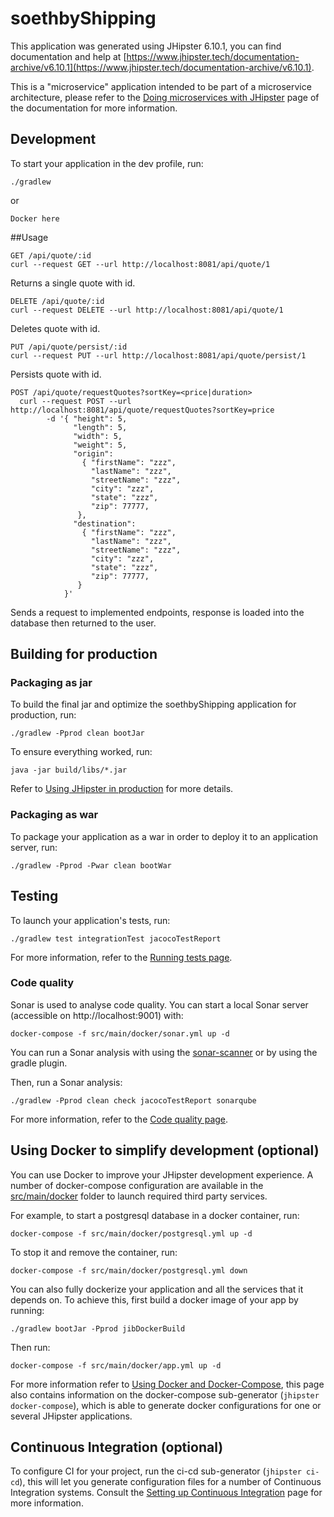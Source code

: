 # soethbyShipping

This application was generated using JHipster 6.10.1, you can find documentation and help at [https://www.jhipster.tech/documentation-archive/v6.10.1](https://www.jhipster.tech/documentation-archive/v6.10.1).

This is a "microservice" application intended to be part of a microservice architecture, please refer to the [Doing microservices with JHipster][] page of the documentation for more information.

## Development

To start your application in the dev profile, run:

```
./gradlew
```
or
```
Docker here
```

##Usage

```
GET /api/quote/:id
curl --request GET --url http://localhost:8081/api/quote/1
```
   Returns a single quote with id.
```
DELETE /api/quote/:id
curl --request DELETE --url http://localhost:8081/api/quote/1
```
   Deletes quote with id.
```
PUT /api/quote/persist/:id
curl --request PUT --url http://localhost:8081/api/quote/persist/1
```
   Persists quote with id.
```
POST /api/quote/requestQuotes?sortKey=<price|duration>
  curl --request POST --url http://localhost:8081/api/quote/requestQuotes?sortKey=price
        -d '{ "height": 5,
              "length": 5,
              "width": 5,
              "weight": 5,
              "origin": 
                { "firstName": "zzz",
                  "lastName": "zzz",
                  "streetName": "zzz",
                  "city": "zzz",
                  "state": "zzz",
                  "zip": 77777,
               },
              "destination": 
                { "firstName": "zzz",
                  "lastName": "zzz",
                  "streetName": "zzz",
                  "city": "zzz",
                  "state": "zzz",
                  "zip": 77777,
               }
            }'
```
   Sends a request to implemented endpoints, response is loaded into the database then returned to the user.
## Building for production

### Packaging as jar

To build the final jar and optimize the soethbyShipping application for production, run:

```
./gradlew -Pprod clean bootJar
```

To ensure everything worked, run:

```
java -jar build/libs/*.jar
```

Refer to [Using JHipster in production][] for more details.

### Packaging as war

To package your application as a war in order to deploy it to an application server, run:

```
./gradlew -Pprod -Pwar clean bootWar
```

## Testing

To launch your application's tests, run:

```
./gradlew test integrationTest jacocoTestReport
```

For more information, refer to the [Running tests page][].

### Code quality

Sonar is used to analyse code quality. You can start a local Sonar server (accessible on http://localhost:9001) with:

```
docker-compose -f src/main/docker/sonar.yml up -d
```

You can run a Sonar analysis with using the [sonar-scanner](https://docs.sonarqube.org/display/SCAN/Analyzing+with+SonarQube+Scanner) or by using the gradle plugin.

Then, run a Sonar analysis:

```
./gradlew -Pprod clean check jacocoTestReport sonarqube
```

For more information, refer to the [Code quality page][].

## Using Docker to simplify development (optional)

You can use Docker to improve your JHipster development experience. A number of docker-compose configuration are available in the [src/main/docker](src/main/docker) folder to launch required third party services.

For example, to start a postgresql database in a docker container, run:

```
docker-compose -f src/main/docker/postgresql.yml up -d
```

To stop it and remove the container, run:

```
docker-compose -f src/main/docker/postgresql.yml down
```

You can also fully dockerize your application and all the services that it depends on.
To achieve this, first build a docker image of your app by running:

```
./gradlew bootJar -Pprod jibDockerBuild
```

Then run:

```
docker-compose -f src/main/docker/app.yml up -d
```

For more information refer to [Using Docker and Docker-Compose][], this page also contains information on the docker-compose sub-generator (`jhipster docker-compose`), which is able to generate docker configurations for one or several JHipster applications.

## Continuous Integration (optional)

To configure CI for your project, run the ci-cd sub-generator (`jhipster ci-cd`), this will let you generate configuration files for a number of Continuous Integration systems. Consult the [Setting up Continuous Integration][] page for more information.

[jhipster homepage and latest documentation]: https://www.jhipster.tech
[jhipster 6.10.1 archive]: https://www.jhipster.tech/documentation-archive/v6.10.1
[doing microservices with jhipster]: https://www.jhipster.tech/documentation-archive/v6.10.1/microservices-architecture/
[using jhipster in development]: https://www.jhipster.tech/documentation-archive/v6.10.1/development/
[using docker and docker-compose]: https://www.jhipster.tech/documentation-archive/v6.10.1/docker-compose
[using jhipster in production]: https://www.jhipster.tech/documentation-archive/v6.10.1/production/
[running tests page]: https://www.jhipster.tech/documentation-archive/v6.10.1/running-tests/
[code quality page]: https://www.jhipster.tech/documentation-archive/v6.10.1/code-quality/
[setting up continuous integration]: https://www.jhipster.tech/documentation-archive/v6.10.1/setting-up-ci/
